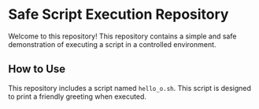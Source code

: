 # Safe Script Execution Repository

Welcome to this repository! This repository contains a simple and safe demonstration of executing a script in a controlled environment.

## How to Use

This repository includes a script named `hello_o.sh`. This script is designed to print a friendly greeting when executed.
